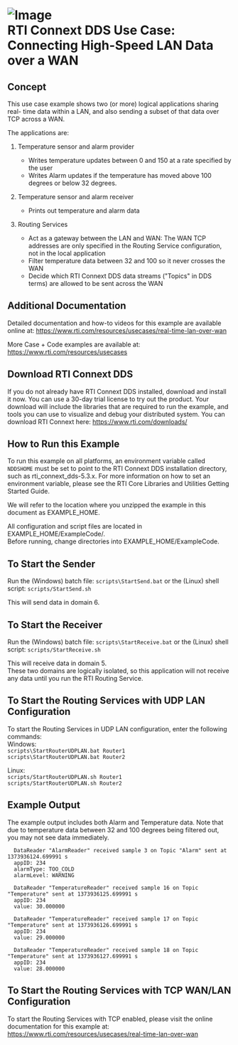 ![Image](https://www.rti.com/hubfs/RTI_Oct2016/Images/rti-logounit.png)  
RTI Connext DDS Use Case:  
Connecting High-Speed LAN Data over a WAN
====================================================================

Concept
-------
This use case example shows two (or more) logical applications sharing real-
time data within a LAN, and also sending a subset of that data over TCP
across a WAN.

The applications are:

1. Temperature sensor and alarm provider
    - Writes temperature updates between 0 and 150 at a rate specified
      by the user
    - Writes Alarm updates if the temperature has moved above 100
      degrees or below 32 degrees.

2. Temperature sensor and alarm receiver
    - Prints out temperature and alarm data

3. Routing Services
    - Act as a gateway between the LAN and WAN:  The WAN TCP addresses
      are only specified in the Routing Service configuration, not in
      the local application
    - Filter temperature data between 32 and 100 so it never crosses the WAN
    - Decide which RTI Connext DDS data streams ("Topics" in DDS terms)
      are allowed to be sent across the WAN



Additional Documentation
------------------------
Detailed documentation and how-to videos for this example are available online at:
  https://www.rti.com/resources/usecases/real-time-lan-over-wan

More Case + Code examples are available at:
  https://www.rti.com/resources/usecases


Download RTI Connext DDS
------------------------
If you do not already have RTI Connext DDS installed, download and install it
now. You can use a 30-day trial license to try out the product. Your download
will include the libraries that are required to run the example, and tools you
can use to visualize and debug your distributed system.
You can download RTI Connext here: https://www.rti.com/downloads/


How to Run this Example
-----------------------
To run this example on all platforms, an environment variable called `NDDSHOME`
must be set to point to the RTI Connext DDS installation directory, such as
rti_connext_dds-5.3.x.
For more information on how to set an environment variable, please see the RTI
Core Libraries and Utilities Getting Started Guide.

We will refer to the location where you unzipped the example in this document
as EXAMPLE_HOME.  

All configuration and script files are located in EXAMPLE_HOME/ExampleCode/.  
Before running, change directories into EXAMPLE_HOME/ExampleCode.


To Start the Sender
-------------------
Run the (Windows) batch file: `scripts\StartSend.bat` or the (Linux) shell
script: `scripts/StartSend.sh`

This will send data in domain 6.


To Start the Receiver
---------------------
Run the (Windows) batch file: `scripts\StartReceive.bat` or the (Linux) shell
script: `scripts/StartReceive.sh`

This will receive data in domain 5.  
These two domains are logically isolated, so this application will not receive
any data until you run the RTI Routing Service.


To Start the Routing Services with UDP LAN Configuration
---------------------------------------------------------
To start the Routing Services in UDP LAN configuration,
enter the following commands:  
Windows:  
  `scripts\StartRouterUDPLAN.bat Router1`  
  `scripts\StartRouterUDPLAN.bat Router2`

Linux:  
  `scripts/StartRouterUDPLAN.sh Router1`  
  `scripts/StartRouterUDPLAN.sh Router2`

Example Output
--------------
The example output includes both Alarm and Temperature data.  Note that due to
temperature data between 32 and 100 degrees being filtered out, you may not see
data immediately.
```
  DataReader "AlarmReader" received sample 3 on Topic "Alarm" sent at 1373936124.699991 s
  appID: 234
  alarmType: TOO_COLD
  alarmLevel: WARNING

  DataReader "TemperatureReader" received sample 16 on Topic "Temperature" sent at 1373936125.699991 s
  appID: 234
  value: 30.000000

  DataReader "TemperatureReader" received sample 17 on Topic "Temperature" sent at 1373936126.699991 s
  appID: 234
  value: 29.000000

  DataReader "TemperatureReader" received sample 18 on Topic "Temperature" sent at 1373936127.699991 s
  appID: 234
  value: 28.000000
```

To Start the Routing Services with TCP WAN/LAN Configuration
---------------------------------------------------------
To start the Routing Services with TCP enabled, please visit the online
documentation for this example at:
https://www.rti.com/resources/usecases/real-time-lan-over-wan
